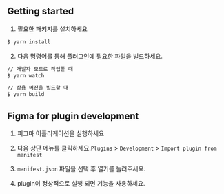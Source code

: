 ## Getting started

1. 필요한 패키지를 설치하세요

```bash
$ yarn install
```

2. 다음 명령어를 통해 플러그인에 필요한 파일을 빌드하세요.

```bash
// 개발자 모드로 작업할 때
$ yarn watch

// 상용 버전을 빌드할 때
$ yarn build
```

## Figma for plugin development

1. 피그마 어플리케이션을 실행하세요

2. 다음 상단 메뉴를 클릭하세요.`Plugins` > `Development` > `Import plugin from manifest`

3. `manifest.json` 파일을 선택 후 열기를 눌러주세요.

4. plugin이 정상적으로 실행 되면 기능을 사용하세요.
